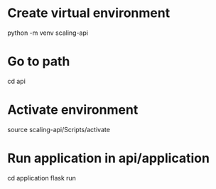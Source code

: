 # Create virtual environment
python -m venv scaling-api

# Go to path
cd api

# Activate environment
source scaling-api/Scripts/activate

# Run application in api/application
cd application
flask run